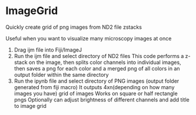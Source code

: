 # ImageGrid
 
 Quickly create grid of png images from ND2 file zstacks

 Useful when you want to visualize many microscopy images at once

 1. Drag ijm file into Fiji/ImageJ
 2. Run the ijm file and select directory of ND2 files 
        This code performs a z-stack on the image, then splits color channels into individual images, then saves a png for each color and a merged png of all colors in an output folder within the same directory
 3. Run the ipynb file and select directory of PNG images (output folder generated from fiji macro)
        It outputs 4xn(depending on how many images you have) grid of images
        Works on square or half rectangle pngs
        Optionally can adjust brightness of different channels and add title to image grid